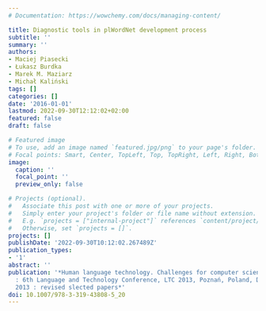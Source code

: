 ```yaml
---
# Documentation: https://wowchemy.com/docs/managing-content/

title: Diagnostic tools in plWordNet development process
subtitle: ''
summary: ''
authors:
- Maciej Piasecki
- Łukasz Burdka
- Marek M. Maziarz
- Michał Kaliński
tags: []
categories: []
date: '2016-01-01'
lastmod: 2022-09-30T12:12:02+02:00
featured: false
draft: false

# Featured image
# To use, add an image named `featured.jpg/png` to your page's folder.
# Focal points: Smart, Center, TopLeft, Top, TopRight, Left, Right, BottomLeft, Bottom, BottomRight.
image:
  caption: ''
  focal_point: ''
  preview_only: false

# Projects (optional).
#   Associate this post with one or more of your projects.
#   Simply enter your project's folder or file name without extension.
#   E.g. `projects = ["internal-project"]` references `content/project/deep-learning/index.md`.
#   Otherwise, set `projects = []`.
projects: []
publishDate: '2022-09-30T10:12:02.267489Z'
publication_types:
- '1'
abstract: ''
publication: '*Human language technology. Challenges for computer science and linguistics
  : 6th Language and Technology Conference, LTC 2013, Poznań, Poland, December 7-9,
  2013 : revised slected papers*'
doi: 10.1007/978-3-319-43808-5_20
---
```

